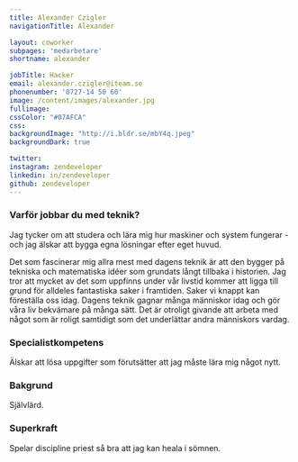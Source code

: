 ```yaml
---
title: Alexander Czigler
navigationTitle: Alexander

layout: coworker
subpages: 'medarbetare'
shortname: alexander

jobTitle: Hacker
email: alexander.czigler@iteam.se
phonenumber: '0727-14 50 60'
image: /content/images/alexander.jpg
fullimage:
cssColor: "#07AFCA"
css:
backgroundImage: "http://i.bldr.se/mbY4q.jpeg"
backgroundDark: true

twitter:
instagram: zendeveloper
linkedin: in/zendeveloper
github: zendeveloper
---
```


### Varför jobbar du med teknik?
Jag tycker om att studera och lära mig hur maskiner och system fungerar - och jag älskar att bygga egna lösningar efter eget huvud.

Det som fascinerar mig allra mest med dagens teknik är att den bygger på tekniska och matematiska idéer som grundats långt tillbaka i historien. Jag tror att mycket av det som uppfinns under vår livstid kommer att ligga till grund för alldeles fantastiska saker i framtiden. Saker vi knappt kan föreställa oss idag. Dagens teknik gagnar många människor idag och gör våra liv bekvämare på många sätt. Det är otroligt givande att arbeta med något som är roligt samtidigt som det underlättar andra människors vardag.

### Specialistkompetens
Älskar att lösa uppgifter som förutsätter att jag måste lära mig något nytt.

### Bakgrund
Självlärd.

### Superkraft
Spelar discipline priest så bra att jag kan heala i sömnen.

